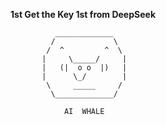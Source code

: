 **1st Get the Key 1st from DeepSeek**

              _____________
             /             \
            /  ^         ^  \
           |     \_____/     |
           |   (|  o o  |)   |
           |      \_/        |
            \     _____     /
             \_____________/

                AI  WHALE
